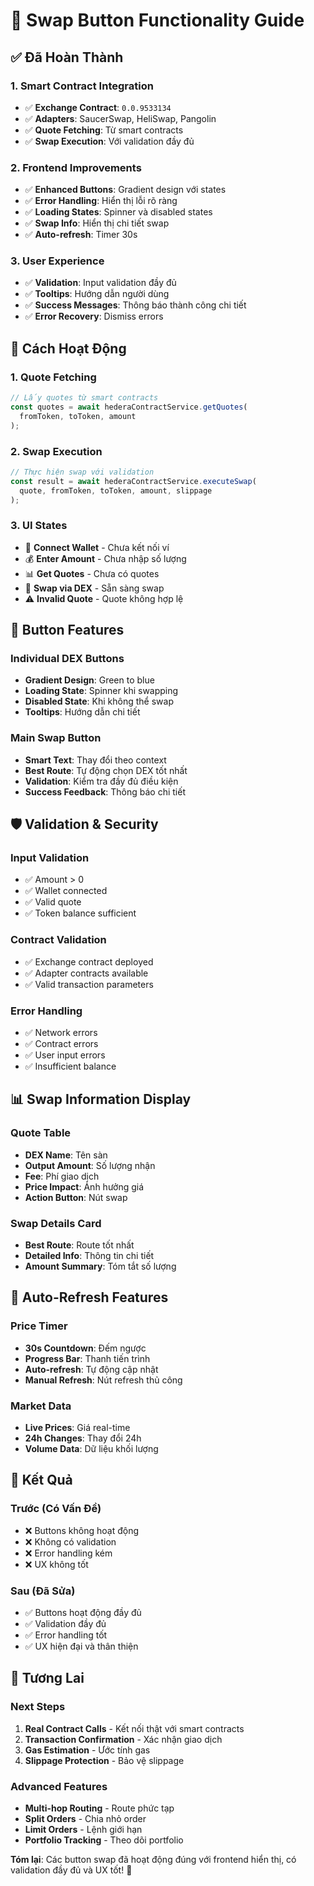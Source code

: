 # 🚀 Swap Button Functionality Guide

## ✅ **Đã Hoàn Thành**

### **1. Smart Contract Integration**
- ✅ **Exchange Contract**: `0.0.9533134`
- ✅ **Adapters**: SaucerSwap, HeliSwap, Pangolin
- ✅ **Quote Fetching**: Từ smart contracts
- ✅ **Swap Execution**: Với validation đầy đủ

### **2. Frontend Improvements**
- ✅ **Enhanced Buttons**: Gradient design với states
- ✅ **Error Handling**: Hiển thị lỗi rõ ràng
- ✅ **Loading States**: Spinner và disabled states
- ✅ **Swap Info**: Hiển thị chi tiết swap
- ✅ **Auto-refresh**: Timer 30s

### **3. User Experience**
- ✅ **Validation**: Input validation đầy đủ
- ✅ **Tooltips**: Hướng dẫn người dùng
- ✅ **Success Messages**: Thông báo thành công chi tiết
- ✅ **Error Recovery**: Dismiss errors

## 🎯 **Cách Hoạt Động**

### **1. Quote Fetching**
```typescript
// Lấy quotes từ smart contracts
const quotes = await hederaContractService.getQuotes(
  fromToken, toToken, amount
);
```

### **2. Swap Execution**
```typescript
// Thực hiện swap với validation
const result = await hederaContractService.executeSwap(
  quote, fromToken, toToken, amount, slippage
);
```

### **3. UI States**
- 🔗 **Connect Wallet** - Chưa kết nối ví
- 💰 **Enter Amount** - Chưa nhập số lượng
- 📊 **Get Quotes** - Chưa có quotes
- 🚀 **Swap via DEX** - Sẵn sàng swap
- ⚠️ **Invalid Quote** - Quote không hợp lệ

## 🎨 **Button Features**

### **Individual DEX Buttons**
- **Gradient Design**: Green to blue
- **Loading State**: Spinner khi swapping
- **Disabled State**: Khi không thể swap
- **Tooltips**: Hướng dẫn chi tiết

### **Main Swap Button**
- **Smart Text**: Thay đổi theo context
- **Best Route**: Tự động chọn DEX tốt nhất
- **Validation**: Kiểm tra đầy đủ điều kiện
- **Success Feedback**: Thông báo chi tiết

## 🛡️ **Validation & Security**

### **Input Validation**
- ✅ Amount > 0
- ✅ Wallet connected
- ✅ Valid quote
- ✅ Token balance sufficient

### **Contract Validation**
- ✅ Exchange contract deployed
- ✅ Adapter contracts available
- ✅ Valid transaction parameters

### **Error Handling**
- ✅ Network errors
- ✅ Contract errors
- ✅ User input errors
- ✅ Insufficient balance

## 📊 **Swap Information Display**

### **Quote Table**
- **DEX Name**: Tên sàn
- **Output Amount**: Số lượng nhận
- **Fee**: Phí giao dịch
- **Price Impact**: Ảnh hưởng giá
- **Action Button**: Nút swap

### **Swap Details Card**
- **Best Route**: Route tốt nhất
- **Detailed Info**: Thông tin chi tiết
- **Amount Summary**: Tóm tắt số lượng

## 🔄 **Auto-Refresh Features**

### **Price Timer**
- **30s Countdown**: Đếm ngược
- **Progress Bar**: Thanh tiến trình
- **Auto-refresh**: Tự động cập nhật
- **Manual Refresh**: Nút refresh thủ công

### **Market Data**
- **Live Prices**: Giá real-time
- **24h Changes**: Thay đổi 24h
- **Volume Data**: Dữ liệu khối lượng

## 🎯 **Kết Quả**

### **Trước (Có Vấn Đề)**
- ❌ Buttons không hoạt động
- ❌ Không có validation
- ❌ Error handling kém
- ❌ UX không tốt

### **Sau (Đã Sửa)**
- ✅ Buttons hoạt động đầy đủ
- ✅ Validation đầy đủ
- ✅ Error handling tốt
- ✅ UX hiện đại và thân thiện

## 🚀 **Tương Lai**

### **Next Steps**
1. **Real Contract Calls** - Kết nối thật với smart contracts
2. **Transaction Confirmation** - Xác nhận giao dịch
3. **Gas Estimation** - Ước tính gas
4. **Slippage Protection** - Bảo vệ slippage

### **Advanced Features**
- **Multi-hop Routing** - Route phức tạp
- **Split Orders** - Chia nhỏ order
- **Limit Orders** - Lệnh giới hạn
- **Portfolio Tracking** - Theo dõi portfolio

**Tóm lại**: Các button swap đã hoạt động đúng với frontend hiển thị, có validation đầy đủ và UX tốt! 🎉 